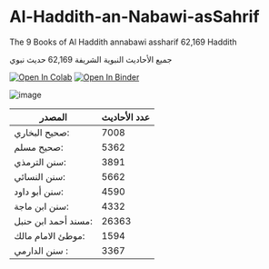 # Al-Haddith-an-Nabawi-asSahrif
The 9 Books of Al Haddith annabawi assharif 62,169 Haddith

جميع الأحاديث النبوية الشريفة 62,169 حديث نبوي

       
[![Open In Colab](https://colab.research.google.com/assets/colab-badge.svg)](https://colab.research.google.com/github/tensorflow/hub/blob/master/examples/colab/cross_lingual_similarity_with_tf_hub_multilingual_universal_encoder.ipynb)  [![Open In Binder](https://mybinder.org/badge_logo.svg)](https://mybinder.org/v2/gh/tensorflow/hub/master?urlpath=examples/colab/cross_lingual_similarity_with_tf_hub_multilingual_universal_encoder.ipynb)


![image](https://github.com/mejbass/Al-Haddith-an-Nabawi-asSahrif/assets/130122304/4e5cdc4f-a5ec-45a0-ab07-84cbdb6326dc)

|المصدر                | عدد الأحاديث |
| ----------------------- |------------------|
|صحيح البخاري:           |              7008|
|صحيح مسلم:            |              5362|
|سنن الترمذي:       |              3891|
|سنن النسائي:          |              5662|
|سنن أبو داود:         |              4590|
|سنن ابن ماجة:          |              4332|
|مسند أحمد ابن حنبل: |             26363|
|موطئ الامام مالك:          |              1594|
|سنن الدارمي :         |              3367|
